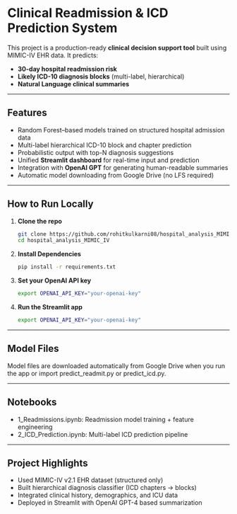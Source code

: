 # Clinical Readmission & ICD Prediction System

This project is a production-ready **clinical decision support tool** built using MIMIC-IV EHR data. It predicts:
- **30-day hospital readmission risk**
- **Likely ICD-10 diagnosis blocks** (multi-label, hierarchical)
- **Natural Language clinical summaries**

---

## Features

- Random Forest–based models trained on structured hospital admission data
- Multi-label hierarchical ICD-10 block and chapter prediction
- Probabilistic output with top-N diagnosis suggestions
- Unified **Streamlit dashboard** for real-time input and prediction
- Integration with **OpenAI GPT** for generating human-readable summaries
- Automatic model downloading from Google Drive (no LFS required)

---

## How to Run Locally

1. **Clone the repo**
   ```bash
   git clone https://github.com/rohitkulkarni08/hospital_analysis_MIMIC_IV.git
   cd hospital_analysis_MIMIC_IV

2. **Install Dependencies**
   ```bash
   pip install -r requirements.txt
   
3. **Set your OpenAI API key**
   ```bash
   export OPENAI_API_KEY="your-openai-key"

4. **Run the Streamlit app**
   ```bash
   export OPENAI_API_KEY="your-openai-key"

---

## Model Files

Model files are downloaded automatically from Google Drive when you run the app or import predict_readmit.py or predict_icd.py.

---

## Notebooks

- 1_Readmissions.ipynb: Readmission model training + feature engineering
- 2_ICD_Prediction.ipynb: Multi-label ICD prediction pipeline

---

## Project Highlights

- Used MIMIC-IV v2.1 EHR dataset (structured only)
- Built hierarchical diagnosis classifier (ICD chapters → blocks)
- Integrated clinical history, demographics, and ICU data
- Deployed in Streamlit with OpenAI GPT-4 based summarization
